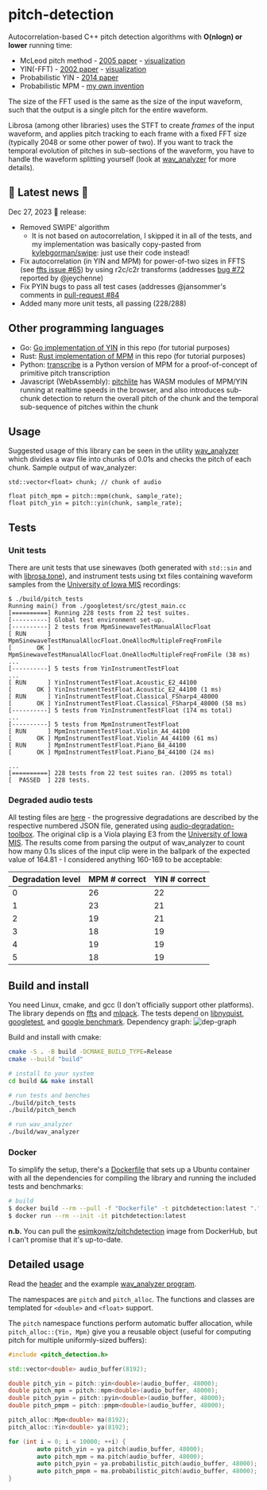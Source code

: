 # pitch-detection

Autocorrelation-based C++ pitch detection algorithms with **O(nlogn) or lower** running time:

* McLeod pitch method - [2005 paper](http://miracle.otago.ac.nz/tartini/papers/A_Smarter_Way_to_Find_Pitch.pdf) - [visualization](./misc/mcleod)
* YIN(-FFT) - [2002 paper](http://audition.ens.fr/adc/pdf/2002_JASA_YIN.pdf) - [visualization](./misc/yin)
* Probabilistic YIN - [2014 paper](https://www.eecs.qmul.ac.uk/~simond/pub/2014/MauchDixon-PYIN-ICASSP2014.pdf)
* Probabilistic MPM - [my own invention](./misc/probabilistic-mcleod)

The size of the FFT used is the same as the size of the input waveform, such that the output is a single pitch for the entire waveform.

Librosa (among other libraries) uses the STFT to create _frames_ of the input waveform, and applies pitch tracking to each frame with a fixed FFT size (typically 2048 or some other power of two). If you want to track the temporal evolution of pitches in sub-sections of the waveform, you have to handle the waveform splitting yourself (look at [wav_analyzer](./wav_analyzer.cpp) for more details).

## :postal_horn: Latest news :newspaper: 

Dec 27, 2023 :santa: release:
* Removed SWIPE' algorithm
    * It is not based on autocorrelation, I skipped it in all of the tests, and my implementation was basically copy-pasted from [kylebgorman/swipe](https://github.com/kylebgorman/swipe): just use their code instead!
* Fix autocorrelation (in YIN and MPM) for power-of-two sizes in FFTS (see [ffts issue #65](https://github.com/anthonix/ffts/issues/65)) by using r2c/c2r transforms (addresses [bug #72](https://github.com/sevagh/pitch-detection/issues/72) reported by @jeychenne)
* Fix PYIN bugs to pass all test cases (addresses @jansommer's comments in 
    [pull-request #84](https://github.com/sevagh/pitch-detection/pull/84#issuecomment-1843623594)
* Added many more unit tests, all passing (228/288)

## Other programming languages

* Go: [Go implementation of YIN](./misc/yin) in this repo (for tutorial purposes)
* Rust: [Rust implementation of MPM](./misc/mcleod) in this repo (for tutorial purposes)
* Python: [transcribe](https://github.com/sevagh/transcribe) is a Python version of MPM for a proof-of-concept of primitive pitch transcription
* Javascript (WebAssembly): [pitchlite](https://github.com/sevagh/pitchlite) has WASM modules of MPM/YIN running at realtime speeds in the browser, and also introduces sub-chunk detection to return the overall pitch of the chunk and the temporal sub-sequence of pitches within the chunk

## Usage

Suggested usage of this library can be seen in the utility [wav_analyzer](./wav_analyzer) which divides a wav file into chunks of 0.01s and checks the pitch of each chunk. Sample output of wav_analyzer:

```
std::vector<float> chunk; // chunk of audio

float pitch_mpm = pitch::mpm(chunk, sample_rate);
float pitch_yin = pitch::yin(chunk, sample_rate);
```

## Tests

### Unit tests

There are unit tests that use sinewaves (both generated with `std::sin` and with [librosa.tone](https://librosa.org/doc/main/generated/librosa.tone.html)), and instrument tests using txt files containing waveform samples from the [University of Iowa MIS](http://theremin.music.uiowa.edu/MIS.html) recordings:
```
$ ./build/pitch_tests
Running main() from ./googletest/src/gtest_main.cc
[==========] Running 228 tests from 22 test suites.
[----------] Global test environment set-up.
[----------] 2 tests from MpmSinewaveTestManualAllocFloat
[ RUN      ] MpmSinewaveTestManualAllocFloat.OneAllocMultipleFreqFromFile
[       OK ] MpmSinewaveTestManualAllocFloat.OneAllocMultipleFreqFromFile (38 ms)
...
[----------] 5 tests from YinInstrumentTestFloat
...
[ RUN      ] YinInstrumentTestFloat.Acoustic_E2_44100
[       OK ] YinInstrumentTestFloat.Acoustic_E2_44100 (1 ms)
[ RUN      ] YinInstrumentTestFloat.Classical_FSharp4_48000
[       OK ] YinInstrumentTestFloat.Classical_FSharp4_48000 (58 ms)
[----------] 5 tests from YinInstrumentTestFloat (174 ms total)
...
[----------] 5 tests from MpmInstrumentTestFloat
[ RUN      ] MpmInstrumentTestFloat.Violin_A4_44100
[       OK ] MpmInstrumentTestFloat.Violin_A4_44100 (61 ms)
[ RUN      ] MpmInstrumentTestFloat.Piano_B4_44100
[       OK ] MpmInstrumentTestFloat.Piano_B4_44100 (24 ms)

...
[==========] 228 tests from 22 test suites ran. (2095 ms total)
[  PASSED  ] 228 tests.
```

### Degraded audio tests

All testing files are [here](./misc/degraded_audio_tests) - the progressive degradations are described by the respective numbered JSON file, generated using [audio-degradation-toolbox](https://github.com/sevagh/audio-degradation-toolbox). The original clip is a Viola playing E3 from the [University of Iowa MIS](http://theremin.music.uiowa.edu/MIS.html). The results come from parsing the output of wav_analyzer to count how many 0.1s slices of the input clip were in the ballpark of the expected value of 164.81 - I considered anything 160-169 to be acceptable:

| Degradation level | MPM # correct | YIN # correct |
| ------------- | ------------- | ------------- |
| 0 | 26 | 22 |
| 1 | 23 | 21 |
| 2 | 19 | 21 |
| 3 | 18 | 19 |
| 4 | 19 | 19 |
| 5 | 18 | 19 |

## Build and install

You need Linux, cmake, and gcc (I don't officially support other platforms). The library depends on [ffts](https://github.com/anthonix/ffts) and [mlpack](https://www.mlpack.org/). The tests depend on [libnyquist](https://github.com/ddiakopoulos/libnyquist), [googletest](https://github.com/google/googletest), and [google benchmark](https://github.com/google/benchmark). Dependency graph:
![dep-graph](./misc/deps.png)

Build and install with cmake:
```bash
cmake -S . -B build -DCMAKE_BUILD_TYPE=Release
cmake --build "build"

# install to your system
cd build && make install

# run tests and benches 
./build/pitch_tests
./build/pitch_bench

# run wav_analyzer
./build/wav_analyzer
```

### Docker

To simplify the setup, there's a [Dockerfile](./Dockerfile) that sets up a Ubuntu container with all the dependencies for compiling the library and running the included tests and benchmarks:
```bash
# build
$ docker build --rm --pull -f "Dockerfile" -t pitchdetection:latest "."
$ docker run --rm --init -it pitchdetection:latest
```
**n.b.** You can pull the [esimkowitz/pitchdetection](https://hub.docker.com/repository/docker/esimkowitz/pitchdetection) image from DockerHub, but I can't promise that it's up-to-date.

## Detailed usage

Read the [header](./include/pitch_detection.h) and the example [wav_analyzer program](./wav_analyzer).

The namespaces are `pitch` and `pitch_alloc`. The functions and classes are templated for `<double>` and `<float>` support.

The `pitch` namespace functions perform automatic buffer allocation, while `pitch_alloc::{Yin, Mpm}` give you a reusable object (useful for computing pitch for multiple uniformly-sized buffers):

```c++
#include <pitch_detection.h>

std::vector<double> audio_buffer(8192);

double pitch_yin = pitch::yin<double>(audio_buffer, 48000);
double pitch_mpm = pitch::mpm<double>(audio_buffer, 48000);
double pitch_pyin = pitch::pyin<double>(audio_buffer, 48000);
double pitch_pmpm = pitch::pmpm<double>(audio_buffer, 48000);

pitch_alloc::Mpm<double> ma(8192);
pitch_alloc::Yin<double> ya(8192);

for (int i = 0; i < 10000; ++i) {
        auto pitch_yin = ya.pitch(audio_buffer, 48000);
        auto pitch_mpm = ma.pitch(audio_buffer, 48000);
        auto pitch_pyin = ya.probabilistic_pitch(audio_buffer, 48000);
        auto pitch_pmpm = ma.probabilistic_pitch(audio_buffer, 48000);
}
```
